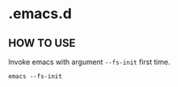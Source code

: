 # .emacs.d

## HOW TO USE ##

Invoke emacs with argument `--fs-init` first time. 

`emacs --fs-init`

